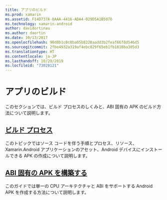 ```yaml
---
title: アプリのビルド
ms.prod: xamarin
ms.assetid: F14D737A-8AAA-4416-ADA4-029D5A1B5076
ms.technology: xamarin-android
author: davidortinau
ms.author: daortin
ms.date: 10/13/2017
ms.openlocfilehash: 90d0b1c0c0ba05b8228aadd3b2feaf66f8d546d5
ms.sourcegitcommit: 2fbe4932a319af4ebc829f65eb1fb1816ba305d3
ms.translationtype: HT
ms.contentlocale: ja-JP
ms.lasthandoff: 10/29/2019
ms.locfileid: "73028121"
---
```

# <a name="building-apps"></a>アプリのビルド

このセクションでは、ビルド プロセスのしくみと、ABI 固有の APK のビルド方法について説明します。

## <a name="build-processandroiddeploy-testbuilding-appsbuild-processmd"></a>[ビルド プロセス](~/android/deploy-test/building-apps/build-process.md)

このトピックではソース コードを伴う手順とプロセス、リソース、Xamarin.Android アプリケーションのアセット、Android デバイスにインストールできる APK の作成について説明します。

## <a name="building-abi-specific-apksandroiddeploy-testbuilding-appsabi-specific-apksmd"></a>[ABI 固有の APK を構築する](~/android/deploy-test/building-apps/abi-specific-apks.md)

このガイドでは単一の CPU アーキテクチャと ABI をサポートする Android APK を作成する方法について説明します。
